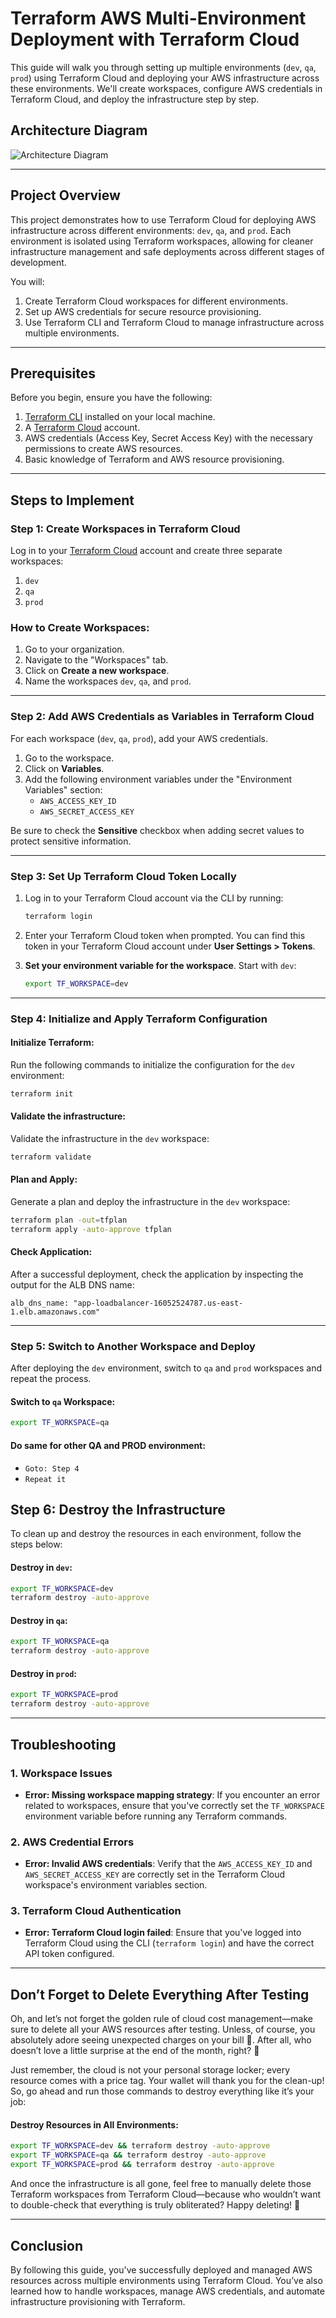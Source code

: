 # Terraform AWS Multi-Environment Deployment with Terraform Cloud

This guide will walk you through setting up multiple environments (`dev`, `qa`, `prod`) using Terraform Cloud and deploying your AWS infrastructure across these environments. We'll create workspaces, configure AWS credentials in Terraform Cloud, and deploy the infrastructure step by step.

## Architecture Diagram

<img src="https://github.com/gitkailash/AWS-WordPress-Deployment-Cost-Effective-Web-Infrastructure/blob/main/Diagram.jpg" alt="Architecture Diagram"/>

---

## Project Overview

This project demonstrates how to use Terraform Cloud for deploying AWS infrastructure across different environments: `dev`, `qa`, and `prod`. Each environment is isolated using Terraform workspaces, allowing for cleaner infrastructure management and safe deployments across different stages of development.

You will:
1. Create Terraform Cloud workspaces for different environments.
2. Set up AWS credentials for secure resource provisioning.
3. Use Terraform CLI and Terraform Cloud to manage infrastructure across multiple environments.

---

## Prerequisites

Before you begin, ensure you have the following:

1. [Terraform CLI](https://www.terraform.io/downloads.html) installed on your local machine.
2. A [Terraform Cloud](https://app.terraform.io) account.
3. AWS credentials (Access Key, Secret Access Key) with the necessary permissions to create AWS resources.
4. Basic knowledge of Terraform and AWS resource provisioning.

---

## Steps to Implement

### Step 1: Create Workspaces in Terraform Cloud

Log in to your [Terraform Cloud](https://app.terraform.io) account and create three separate workspaces:

1. `dev`
2. `qa`
3. `prod`

### How to Create Workspaces:
1. Go to your organization.
2. Navigate to the "Workspaces" tab.
3. Click on **Create a new workspace**.
4. Name the workspaces `dev`, `qa`, and `prod`.

---

### Step 2: Add AWS Credentials as Variables in Terraform Cloud

For each workspace (`dev`, `qa`, `prod`), add your AWS credentials.

1. Go to the workspace.
2. Click on **Variables**.
3. Add the following environment variables under the "Environment Variables" section:
   - `AWS_ACCESS_KEY_ID`
   - `AWS_SECRET_ACCESS_KEY`

Be sure to check the **Sensitive** checkbox when adding secret values to protect sensitive information.

---

### Step 3: Set Up Terraform Cloud Token Locally

1. Log in to your Terraform Cloud account via the CLI by running:
    ```bash
    terraform login
    ```

2. Enter your Terraform Cloud token when prompted. You can find this token in your Terraform Cloud account under **User Settings > Tokens**.

3. **Set your environment variable for the workspace**. Start with `dev`:
    ```bash
    export TF_WORKSPACE=dev
    ```

---

### Step 4: Initialize and Apply Terraform Configuration

#### Initialize Terraform:
Run the following commands to initialize the configuration for the `dev` environment:

```bash
terraform init
```
#### Validate the infrastructure:
Validate the infrastructure in the `dev` workspace:

```bash
terraform validate
```

#### Plan and Apply:
Generate a plan and deploy the infrastructure in the `dev` workspace:

```bash
terraform plan -out=tfplan
terraform apply -auto-approve tfplan
```

#### Check Application:
After a successful deployment, check the application by inspecting the output for the ALB DNS name:

```
alb_dns_name: "app-loadbalancer-16052524787.us-east-1.elb.amazonaws.com"
```

---

### Step 5: Switch to Another Workspace and Deploy

After deploying the `dev` environment, switch to `qa` and `prod` workspaces and repeat the process.

#### Switch to `qa` Workspace:
```bash
export TF_WORKSPACE=qa
```

#### Do same for other QA and PROD environment:
  - `Goto: Step 4`
  - `Repeat it`

## Step 6: Destroy the Infrastructure

To clean up and destroy the resources in each environment, follow the steps below:

#### Destroy in `dev`:
```bash
export TF_WORKSPACE=dev
terraform destroy -auto-approve
```

#### Destroy in `qa`:
```bash
export TF_WORKSPACE=qa
terraform destroy -auto-approve
```

#### Destroy in `prod`:
```bash
export TF_WORKSPACE=prod
terraform destroy -auto-approve
```

---

## Troubleshooting

### 1. Workspace Issues
- **Error: Missing workspace mapping strategy**: If you encounter an error related to workspaces, ensure that you've correctly set the `TF_WORKSPACE` environment variable before running any Terraform commands.

### 2. AWS Credential Errors
- **Error: Invalid AWS credentials**: Verify that the `AWS_ACCESS_KEY_ID` and `AWS_SECRET_ACCESS_KEY` are correctly set in the Terraform Cloud workspace's environment variables section.

### 3. Terraform Cloud Authentication
- **Error: Terraform Cloud login failed**: Ensure that you've logged into Terraform Cloud using the CLI (`terraform login`) and have the correct API token configured.

---

## Don’t Forget to Delete Everything After Testing

Oh, and let’s not forget the golden rule of cloud cost management—make sure to delete all your AWS resources after testing. Unless, of course, you absolutely adore seeing unexpected charges on your bill 💸. After all, who doesn’t love a little surprise at the end of the month, right? 🎉 

Just remember, the cloud is not your personal storage locker; every resource comes with a price tag. Your wallet will thank you for the clean-up! So, go ahead and run those commands to destroy everything like it’s your job:

#### Destroy Resources in All Environments:
```bash
export TF_WORKSPACE=dev && terraform destroy -auto-approve
export TF_WORKSPACE=qa && terraform destroy -auto-approve
export TF_WORKSPACE=prod && terraform destroy -auto-approve
```

And once the infrastructure is all gone, feel free to manually delete those Terraform workspaces from Terraform Cloud—because who wouldn’t want to double-check that everything is truly obliterated? Happy deleting! 🧹

--- 

## Conclusion

By following this guide, you've successfully deployed and managed AWS resources across multiple environments using Terraform Cloud. You’ve also learned how to handle workspaces, manage AWS credentials, and automate infrastructure provisioning with Terraform.
```
